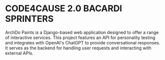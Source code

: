 # CODE4CAUSE 2.0 BACARDI SPRINTERS
 ArchDo Paints is a Django-based web application designed to offer a range of interactive services. This project features an API for personality testing and integrates with OpenAI's ChatGPT to provide conversational responses. It serves as the backend for handling user requests and interacting with external APIs.

